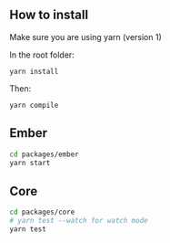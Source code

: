 ## How to install
Make sure you are using yarn (version 1)

In the root folder:

```
yarn install
```

Then:

```
yarn compile
```


## Ember

```bash
cd packages/ember
yarn start
```

## Core

```bash
cd packages/core
# yarn test --watch for watch mode
yarn test
```
